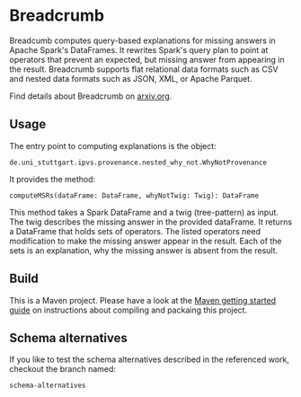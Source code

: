 # Breadcrumb

Breadcumb computes query-based explanations for missing answers in Apache Spark's DataFrames. It rewrites Spark's query plan to point at operators that prevent an expected, but missing answer from appearing in the result. Breadcrumb supports flat relational data formats such as CSV and nested data formats such as JSON, XML, or Apache Parquet. 

Find details about Breadcrumb on [arxiv.org](https://arxiv.org/abs/2103.07561).

## Usage
The entry point to computing explanations is the object:

```
de.uni_stuttgart.ipvs.provenance.nested_why_not.WhyNotProvenance 
```

It provides the method:
```
computeMSRs(dataFrame: DataFrame, whyNotTwig: Twig): DataFrame
```

This method takes a Spark DataFrame and a twig (tree-pattern) as input. The twig describes the missing answer in the provided dataFrame. It returns a DataFrame that holds sets of operators. The listed operators need modification to make the missing answer appear in the result. Each of the sets is an explanation, why the missing answer is absent from the result. 

## Build
This is a Maven project. Please have a look at the [Maven getting started guide](https://maven.apache.org/guides/getting-started/) on instructions about compiling and packaing this project.



## Schema alternatives
If you like to test the schema alternatives described in the referenced work, checkout the branch named:
```
schema-alternatives
```